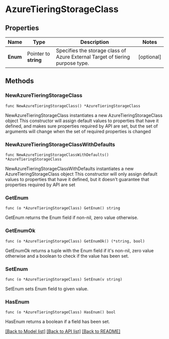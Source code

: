 # AzureTieringStorageClass

## Properties

Name | Type | Description | Notes
------------ | ------------- | ------------- | -------------
**Enum** | Pointer to **string** | Specifies the storage class of Azure External Target of tiering purpose type. | [optional] 

## Methods

### NewAzureTieringStorageClass

`func NewAzureTieringStorageClass() *AzureTieringStorageClass`

NewAzureTieringStorageClass instantiates a new AzureTieringStorageClass object
This constructor will assign default values to properties that have it defined,
and makes sure properties required by API are set, but the set of arguments
will change when the set of required properties is changed

### NewAzureTieringStorageClassWithDefaults

`func NewAzureTieringStorageClassWithDefaults() *AzureTieringStorageClass`

NewAzureTieringStorageClassWithDefaults instantiates a new AzureTieringStorageClass object
This constructor will only assign default values to properties that have it defined,
but it doesn't guarantee that properties required by API are set

### GetEnum

`func (o *AzureTieringStorageClass) GetEnum() string`

GetEnum returns the Enum field if non-nil, zero value otherwise.

### GetEnumOk

`func (o *AzureTieringStorageClass) GetEnumOk() (*string, bool)`

GetEnumOk returns a tuple with the Enum field if it's non-nil, zero value otherwise
and a boolean to check if the value has been set.

### SetEnum

`func (o *AzureTieringStorageClass) SetEnum(v string)`

SetEnum sets Enum field to given value.

### HasEnum

`func (o *AzureTieringStorageClass) HasEnum() bool`

HasEnum returns a boolean if a field has been set.


[[Back to Model list]](../README.md#documentation-for-models) [[Back to API list]](../README.md#documentation-for-api-endpoints) [[Back to README]](../README.md)


